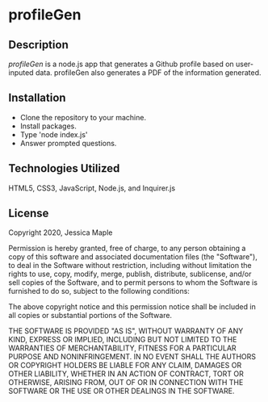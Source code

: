 # profileGen 

Description
---
*profileGen* is a node.js app that generates a Github profile based on user-inputed data. profileGen also generates a PDF of the information generated. 

Installation 
---
- Clone the repository to your machine.
- Install packages.
- Type 'node index.js' 
- Answer prompted questions.

Technologies Utilized 
---
HTML5, CSS3, JavaScript, Node.js, and Inquirer.js

License 
---
Copyright 2020, Jessica Maple

Permission is hereby granted, free of charge, to any person obtaining a copy of this software and associated documentation files (the "Software"), to deal in the Software without restriction, including without limitation the rights to use, copy, modify, merge, publish, distribute, sublicense, and/or sell copies of the Software, and to permit persons to whom the Software is furnished to do so, subject to the following conditions:

The above copyright notice and this permission notice shall be included in all copies or substantial portions of the Software.

THE SOFTWARE IS PROVIDED "AS IS", WITHOUT WARRANTY OF ANY KIND, EXPRESS OR IMPLIED, INCLUDING BUT NOT LIMITED TO THE WARRANTIES OF MERCHANTABILITY, FITNESS FOR A PARTICULAR PURPOSE AND NONINFRINGEMENT. IN NO EVENT SHALL THE AUTHORS OR COPYRIGHT HOLDERS BE LIABLE FOR ANY CLAIM, DAMAGES OR OTHER LIABILITY, WHETHER IN AN ACTION OF CONTRACT, TORT OR OTHERWISE, ARISING FROM, OUT OF OR IN CONNECTION WITH THE SOFTWARE OR THE USE OR OTHER DEALINGS IN THE SOFTWARE.